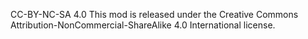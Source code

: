 CC-BY-NC-SA 4.0
This mod is released under the Creative Commons Attribution-NonCommercial-ShareAlike 4.0 International license.

